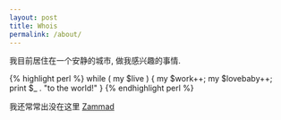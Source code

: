 ```yaml
---
layout: post
title: Whois
permalink: /about/
---
```


我目前居住在一个安静的城市, 做我感兴趣的事情.

{% highlight perl %}
while ( my $live ) {
    my $work++;
    my $lovebaby++;
    print $_ . "to the world!"
}
{% endhighlight perl %}

我还常常出没在这里 [Zammad](https://zammad.org.cn)

